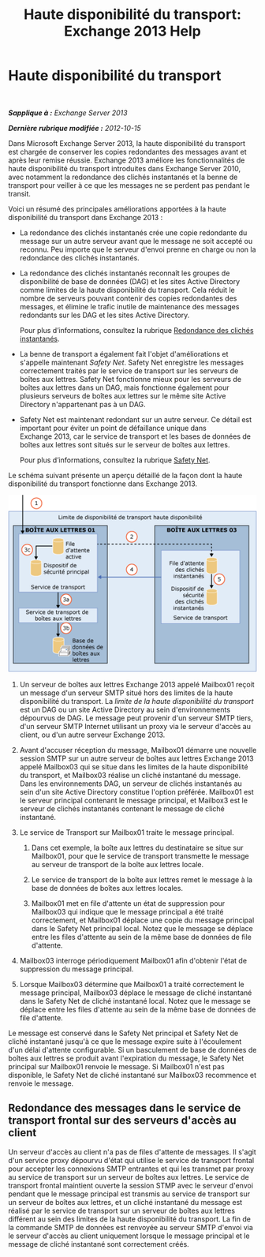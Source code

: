 ﻿---
title: 'Haute disponibilité du transport: Exchange 2013 Help'
TOCTitle: Haute disponibilité du transport
ms:assetid: e9ec6d05-f441-4cca-8592-8f7469948299
ms:mtpsurl: https://technet.microsoft.com/fr-fr/library/JJ657506(v=EXCHG.150)
ms:contentKeyID: 50479481
ms.date: 04/24/2018
mtps_version: v=EXCHG.150
ms.translationtype: HT
---

# Haute disponibilité du transport

 

_**Sapplique à :** Exchange Server 2013_

_**Dernière rubrique modifiée :** 2012-10-15_

Dans Microsoft Exchange Server 2013, la haute disponibilité du transport est chargée de conserver les copies redondantes des messages avant et après leur remise réussie. Exchange 2013 améliore les fonctionnalités de haute disponibilité du transport introduites dans Exchange Server 2010, avec notamment la redondance des clichés instantanés et la benne de transport pour veiller à ce que les messages ne se perdent pas pendant le transit.

Voici un résumé des principales améliorations apportées à la haute disponibilité du transport dans Exchange 2013 :

  - La redondance des clichés instantanés crée une copie redondante du message sur un autre serveur avant que le message ne soit accepté ou reconnu. Peu importe que le serveur d'envoi prenne en charge ou non la redondance des clichés instantanés.

  - La redondance des clichés instantanés reconnaît les groupes de disponibilité de base de données (DAG) et les sites Active Directory comme limites de la haute disponibilité du transport. Cela réduit le nombre de serveurs pouvant contenir des copies redondantes des messages, et élimine le trafic inutile de maintenance des messages redondants sur les DAG et les sites Active Directory.
    
    Pour plus d’informations, consultez la rubrique [Redondance des clichés instantanés](shadow-redundancy-exchange-2013-help.md).

  - La benne de transport a également fait l'objet d'améliorations et s'appelle maintenant *Safety Net*. Safety Net enregistre les messages correctement traités par le service de transport sur les serveurs de boîtes aux lettres. Safety Net fonctionne mieux pour les serveurs de boîtes aux lettres dans un DAG, mais fonctionne également pour plusieurs serveurs de boîtes aux lettres sur le même site Active Directory n'appartenant pas à un DAG.

  - Safety Net est maintenant redondant sur un autre serveur. Ce détail est important pour éviter un point de défaillance unique dans Exchange 2013, car le service de transport et les bases de données de boîtes aux lettres sont situés sur le serveur de boîtes aux lettres.
    
    Pour plus d’informations, consultez la rubrique [Safety Net](safety-net-exchange-2013-help.md).

Le schéma suivant présente un aperçu détaillé de la façon dont la haute disponibilité du transport fonctionne dans Exchange 2013.

![Vue d’ensemble de la haute disponibilité du transport](images/JJ657506.88f2284d-8afe-4c8f-94a6-cd4c097a55d8(EXCHG.150).gif "Vue d’ensemble de la haute disponibilité du transport")

1.  Un serveur de boîtes aux lettres Exchange 2013 appelé Mailbox01 reçoit un message d'un serveur SMTP situé hors des limites de la haute disponibilité du transport. La *limite de la haute disponibilité du transport* est un DAG ou un site Active Directory au sein d'environnements dépourvus de DAG. Le message peut provenir d'un serveur SMTP tiers, d'un serveur SMTP Internet utilisant un proxy via le serveur d'accès au client, ou d'un autre serveur Exchange 2013.

2.  Avant d'accuser réception du message, Mailbox01 démarre une nouvelle session SMTP sur un autre serveur de boîtes aux lettres Exchange 2013 appelé Mailbox03 qui se situe dans les limites de la haute disponibilité du transport, et Mailbox03 réalise un cliché instantané du message. Dans les environnements DAG, un serveur de clichés instantanés au sein d'un site Active Directory constitue l'option préférée. Mailbox01 est le serveur principal contenant le message principal, et Mailbox3 est le serveur de clichés instantanés contenant le message de cliché instantané.

3.  Le service de Transport sur Mailbox01 traite le message principal.
    
    1.  Dans cet exemple, la boîte aux lettres du destinataire se situe sur Mailbox01, pour que le service de transport transmette le message au serveur de transport de la boîte aux lettres locale.
    
    2.  Le service de transport de la boîte aux lettres remet le message à la base de données de boîtes aux lettres locales.
    
    3.  Mailbox01 met en file d'attente un état de suppression pour Mailbox03 qui indique que le message principal a été traité correctement, et Mailbox01 déplace une copie du message principal dans le Safety Net principal local. Notez que le message se déplace entre les files d'attente au sein de la même base de données de file d'attente.

4.  Mailbox03 interroge périodiquement Mailbox01 afin d'obtenir l'état de suppression du message principal.

5.  Lorsque Mailbox03 détermine que Mailbox01 a traité correctement le message principal, Mailbox03 déplace le message de cliché instantané dans le Safety Net de cliché instantané local. Notez que le message se déplace entre les files d'attente au sein de la même base de données de file d'attente.

Le message est conservé dans le Safety Net principal et Safety Net de cliché instantané jusqu'à ce que le message expire suite à l'écoulement d'un délai d'attente configurable. Si un basculement de base de données de boîtes aux lettres se produit avant l'expiration du message, le Safety Net principal sur Mailbox01 renvoie le message. Si Mailbox01 n'est pas disponible, le Safety Net de cliché instantané sur Mailbox03 recommence et renvoie le message.

## Redondance des messages dans le service de transport frontal sur des serveurs d'accès au client

Un serveur d'accès au client n'a pas de files d'attente de messages. Il s'agit d'un service proxy dépourvu d'état qui utilise le service de transport frontal pour accepter les connexions SMTP entrantes et qui les transmet par proxy au service de transport sur un serveur de boîtes aux lettres. Le service de transport frontal maintient ouverte la session STMP avec le serveur d'envoi pendant que le message principal est transmis au service de transport sur un serveur de boîtes aux lettres, et un cliché instantané du message est réalisé par le service de transport sur un serveur de boîtes aux lettres différent au sein des limites de la haute disponibilité du transport. La fin de la commande SMTP de données est renvoyée au serveur SMTP d'envoi via le serveur d'accès au client uniquement lorsque le message principal et le message de cliché instantané sont correctement créés.

